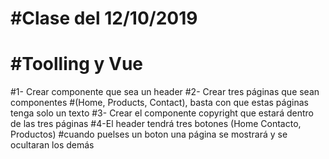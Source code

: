 #Clase del 12/10/2019
============================
#Toolling y Vue
============================

#1- Crear componente que sea un header
#2- Crear tres páginas que sean componentes
#(Home, Products, Contact), basta con que estas páginas tenga solo un texto 
#3- Crear el componente copyright que estará dentro de las tres páginas
#4-El header tendrá tres botones (Home Contacto, Productos) 
#cuando puelses un boton una página se mostrará y se ocultaran los demás